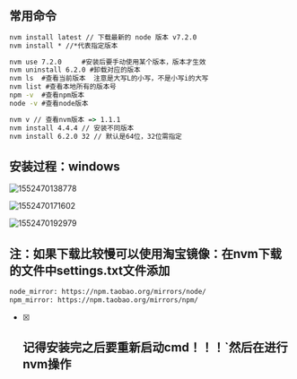 ## 常用命令

```cmd
nvm install latest // 下载最新的 node 版本 v7.2.0
nvm install * //*代表指定版本

nvm use 7.2.0     #安装后要手动使用某个版本，版本才生效
nvm uninstall 6.2.0 #卸载对应的版本
nvm ls  #查看当前版本  注意是大写L的小写，不是小写i的大写
nvm list #查看本地所有的版本号
npm -v  #查看npm版本
node -v #查看node版本

nvm v // 查看nvm版本 => 1.1.1 
nvm install 4.4.4 // 安装不同版本
nvm install 6.2.0 32 // 默认是64位，32位需指定

```

## 安装过程：windows

![1552470138778](C:\Users\Administrator\AppData\Roaming\Typora\typora-user-images\1552470138778.png)

![1552470171602](C:\Users\Administrator\AppData\Roaming\Typora\typora-user-images\1552470171602.png)

![1552470192979](C:\Users\Administrator\AppData\Roaming\Typora\typora-user-images\1552470192979.png)

## 注：如果下载比较慢可以使用淘宝镜像：在nvm下载的文件中settings.txt文件添加

```txt
node_mirror: https://npm.taobao.org/mirrors/node/
npm_mirror: https://npm.taobao.org/mirrors/npm/
```

- [x] ## 记得安装完之后要重新启动cmd！！！`然后在进行nvm操作


